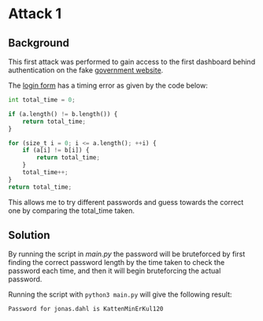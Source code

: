 # Attack 1

## Background

This first attack was performed to gain access to the first dashboard behind authentication on the fake [government website](https://regjeringen.uiaikt.no/).

The [login form](https://portal.regjeringen.uiaikt.no/) has a timing error as given by the code below:
```python
int total_time = 0;

if (a.length() != b.length()) {
    return total_time;
}

for (size_t i = 0; i <= a.length(); ++i) {
    if (a[i] != b[i]) {
        return total_time;
    }
    total_time++;
}
return total_time;
```
This allows me to try different passwords and guess towards the correct one by comparing the total_time taken.

## Solution

By running the script in *main.py* the password will be bruteforced by first finding the correct password length by the time taken to check the password each time, and then it will begin bruteforcing the actual password.

Running the script with `python3 main.py` will give the following result:

`Password for jonas.dahl is KattenMinErKul120`